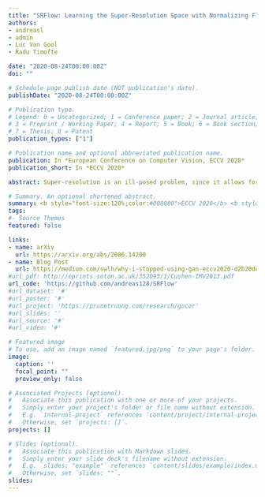 ```yaml
---
title: "SRFlow: Learning the Super-Resolution Space with Normalizing Flow"
authors:
- andreasl
- admin
- Luc Van Gool
- Radu Timofte

date: "2020-08-24T00:00:00Z"
doi: ""

# Schedule page publish date (NOT publication's date).
publishDate: "2020-08-24T00:00:00Z"

# Publication type.
# Legend: 0 = Uncategorized; 1 = Conference paper; 2 = Journal article;
# 3 = Preprint / Working Paper; 4 = Report; 5 = Book; 6 = Book section;
# 7 = Thesis; 8 = Patent
publication_types: ["1"]

# Publication name and optional abbreviated publication name.
publication: In *European Conference on Computer Vision, ECCV 2020*
publication_short: In *ECCV 2020*

abstract: Super-resolution is an ill-posed problem, since it allows for multiple predictions for a given low-resolution image. This fundamental fact is largely ignored by state-of-the-art deep learning based approaches. These methods instead train a deterministic mapping using combinations of reconstruction and adversarial losses. In this work, we therefore propose SRFlow, a normalizing flow based super-resolution method capable of learning the conditional distribution of the output given the low-resolution input. Our model is trained in a principled manner using a single loss, namely the negative log-likelihood. SRFlow therefore directly accounts for the ill-posed nature of the problem, and learns to predict diverse photo-realistic high-resolution images. Moreover, we utilize the strong image posterior learned by SRFlow to design flexible image manipulation techniques, capable of enhancing super-resolved images by, e.g., transferring content from other images. We perform extensive experiments on faces, as well as on super-resolution in general. SRFlow outperforms state-of-the-art GAN-based approaches in terms of both PSNR and perceptual quality metrics, while allowing for diversity through the exploration of the space of super-resolved solutions.

# Summary. An optional shortened abstract.
summary: <b style="font-size:120%;color:#008080">ECCV 2020</b> <b style="font-size:120%;color:#E08040">Spotlight</b><br> Normalizing flow based super-resolution method capable of learning the conditional distribution of the output given the low-resolution input.
tags:
#- Source Themes
featured: false

links:
- name: arXiv
  url: https://arxiv.org/abs/2006.14200
- name: Blog Post
  url: https://medium.com/swlh/why-i-stopped-using-gan-eccv2020-d2b20dcfe1d
#url_pdf: http://eprints.soton.ac.uk/352095/1/Cushen-IMV2013.pdf
url_code: 'https://github.com/andreas128/SRFlow'
#url_dataset: '#'
#url_poster: '#'
#url_project: 'https://prunetruong.com/research/gocor'
#url_slides: ''
#url_source: '#'
#url_video: '#'

# Featured image
# To use, add an image named `featured.jpg/png` to your page's folder. 
image:
  caption: ''
  focal_point: ""
  preview_only: false

# Associated Projects (optional).
#   Associate this publication with one or more of your projects.
#   Simply enter your project's folder or file name without extension.
#   E.g. `internal-project` references `content/project/internal-project/index.md`.
#   Otherwise, set `projects: []`.
projects: []

# Slides (optional).
#   Associate this publication with Markdown slides.
#   Simply enter your slide deck's filename without extension.
#   E.g. `slides: "example"` references `content/slides/example/index.md`.
#   Otherwise, set `slides: ""`.
slides:
---
```



